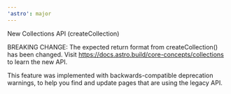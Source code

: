 ```yaml
---
'astro': major
---
```


New Collections API (createCollection)

BREAKING CHANGE: The expected return format from createCollection() has been changed. Visit https://docs.astro.build/core-concepts/collections to learn the new API.

This feature was implemented with backwards-compatible deprecation warnings, to help you find and update pages that are using the legacy API.
